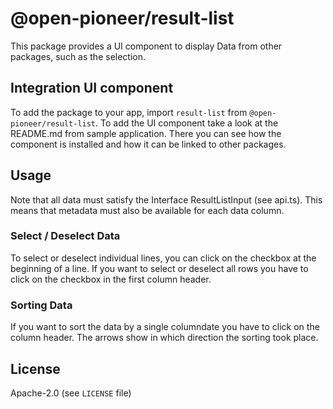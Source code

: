 # @open-pioneer/result-list

This package provides a UI component to display Data from other packages, such as the selection.

## Integration UI component

To add the package to your app, import `result-list` from `@open-pioneer/result-list`. To add the UI component take a look at the README.md from sample application. There you can see how the component is installed and how it can be linked to other packages.

## Usage

Note that all data must satisfy the Interface ResultListInput (see api.ts). This means that metadata must also be available for each data column.

### Select / Deselect Data

To select or deselect individual lines, you can click on the checkbox at the beginning of a line. If you want to select or deselect all rows you have to click on the checkbox in the first column header.

### Sorting Data

If you want to sort the data by a single columndate you have to click on the column header. The arrows show in which direction the sorting took place.

## License

Apache-2.0 (see `LICENSE` file)
